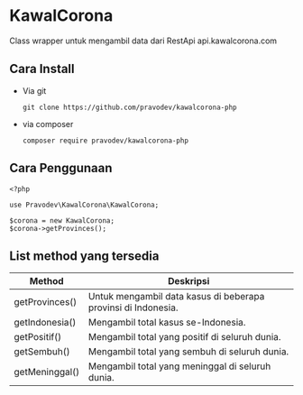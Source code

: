 # KawalCorona

Class wrapper untuk mengambil data dari RestApi api.kawalcorona.com

## Cara Install
- Via git
    ```
    git clone https://github.com/pravodev/kawalcorona-php
    ```

- via composer
    ```
    composer require pravodev/kawalcorona-php
    ```
## Cara Penggunaan

```
<?php

use Pravodev\KawalCorona\KawalCorona;

$corona = new KawalCorona;
$corona->getProvinces();
```

## List method yang tersedia
| Method         | Deskripsi                                                     |
|----------------|---------------------------------------------------------------|
| getProvinces() | Untuk mengambil data kasus di beberapa provinsi di Indonesia. |
| getIndonesia() | Mengambil total kasus se-Indonesia.                           |
| getPositif()   | Mengambil total yang positif di seluruh dunia.                |
| getSembuh()    | Mengambil total yang sembuh di seluruh dunia.                 |
| getMeninggal() | Mengambil total yang meninggal di seluruh dunia.              |